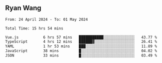 ## Ryan Wang

<!--START_SECTION:waka-->

```txt
From: 24 April 2024 - To: 01 May 2024

Total Time: 15 hrs 54 mins

Vue.js           6 hrs 57 mins   ███████████░░░░░░░░░░░░░░   43.77 %
TypeScript       4 hrs 12 mins   ██████▓░░░░░░░░░░░░░░░░░░   26.41 %
YAML             1 hr 53 mins    ███░░░░░░░░░░░░░░░░░░░░░░   11.89 %
JavaScript       38 mins         █░░░░░░░░░░░░░░░░░░░░░░░░   04.02 %
JSON             33 mins         █░░░░░░░░░░░░░░░░░░░░░░░░   03.49 %
```

<!--END_SECTION:waka-->
